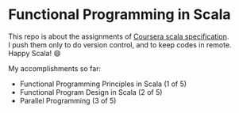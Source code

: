 # Functional Programming in Scala

This repo is about the assignments of [Coursera scala specification](https://www.coursera.org/specializations/scala).   
I push them only to do version control, and to keep codes in remote.   
Happy Scala! :smile:

My accomplishments so far:   
* Functional Programming Principles in Scala (1 of 5)
* Functional Program Design in Scala (2 of 5)
* Parallel Programming (3 of 5)
